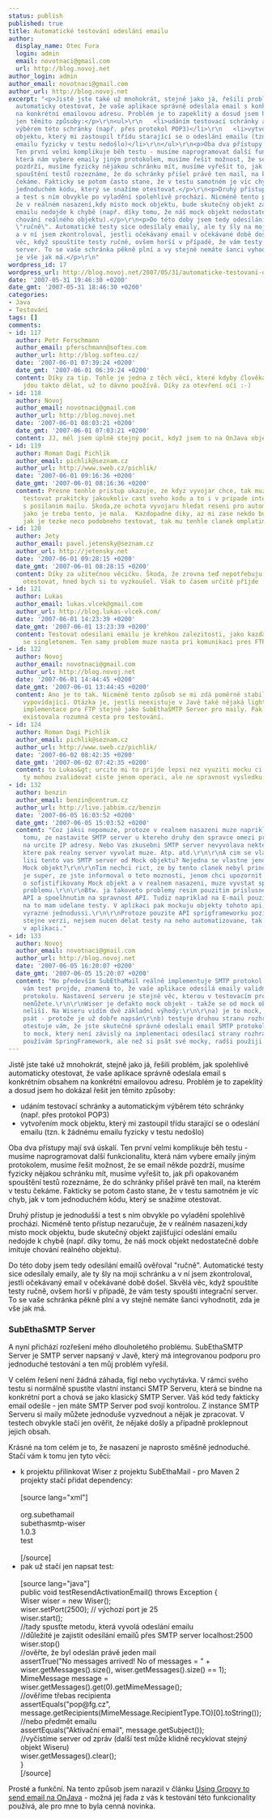 ```yaml
---
status: publish
published: true
title: Automatické testování odeslání emailu
author:
  display_name: Otec Fura
  login: admin
  email: novotnaci@gmail.com
  url: http://blog.novoj.net
author_login: admin
author_email: novotnaci@gmail.com
author_url: http://blog.novoj.net
excerpt: "<p>Jistě jste také už mnohokrát, stejně jako já, řešili problém, jak spolehlivě
  automaticky otestovat, že vaše aplikace správně odeslala email s konkrétním obsahem
  na konkrétní emailovou adresu. Problém je to zapeklitý a dosud jsem ho dokázal řešit
  jen těmito způsoby:</p>\r\n<ul>\r\n   <li>udáním testovací schránky a automatickým
  výběrem této schránky (např. přes protokol POP3)</li>\r\n   <li>vytvořením mock
  objektu, který mi zastoupil třídu starající se o odeslání emailu (tzn. k žádnému
  emailu fyzicky v testu nedošlo)</li>\r\n</ul>\r\n<p>Oba dva přístupy mají svá úskalí.
  Ten první velmi komplikuje běh testu - musíme naprogramovat další funkcionalitu,
  která nám vybere emaily jiným protokolem, musíme řešit možnost, že se email někde
  pozdrží, musíme fyzicky nějakou schránku mít, musíme vyřešit to, jak při opakovaném
  spouštění testů rozeznáme, že do schránky přišel právě ten mail, na kterém v testu
  čekáme. Fakticky se potom často stane, že v testu samotném je víc chyb, jak v tom
  jednoduchém kódu, který se snažíme otestovat.</p>\r\n<p>Druhý přístup je jednodušší
  a test s ním obvykle po vyladění spolehlivě prochází. Nicméně tento přístup nezaručuje,
  že v reálném nasazení,kdy místo mock objektu, bude skutečný objekt zajišťujicí odeslání
  emailu nedojde k chybě (např. díky tomu, že náš mock objekt nedostatečně dobře imituje
  chování reálného objektu).</p>\r\n<p>Do této doby jsem tedy odesílání emailů ověřoval
  \"ručně\". Automatické testy sice odesílaly emaily, ale ty šly na moji schránku
  a v ní jsem zkontroloval, jestli očekávaný email v očekávané době došel. Skvělá
  věc, když spouštíte testy ručně, ovšem horší v případě, že vám testy spouští integrační
  server. To se vaše schránka pěkně plní a vy stejně nemáte šanci vyhodnotit, zda
  je vše jak má.</p>\r\n"
wordpress_id: 17
wordpress_url: http://blog.novoj.net/2007/05/31/automaticke-testovani-odeslani-emailu/
date: '2007-05-31 19:46:30 +0200'
date_gmt: '2007-05-31 18:46:30 +0200'
categories:
- Java
- Testování
tags: []
comments:
- id: 117
  author: Petr Ferschmann
  author_email: pferschmann@softeu.com
  author_url: http://blog.softeu.cz/
  date: '2007-06-01 07:39:24 +0200'
  date_gmt: '2007-06-01 06:39:24 +0200'
  content: Díky za tip. Tohle je jedna z těch věcí, které kdyby člověka napadly, že
    jdou takto dělat, už to dávno používá. Díky za otevření očí :-)
- id: 118
  author: Novoj
  author_email: novotnaci@gmail.com
  author_url: http://blog.novoj.net
  date: '2007-06-01 08:03:21 +0200'
  date_gmt: '2007-06-01 07:03:21 +0200'
  content: JJ, měl jsem úplně stejný pocit, když jsem to na OnJava objevil ;).
- id: 119
  author: Roman Dagi Pichlik
  author_email: pichlik@seznam.cz
  author_url: http://www.sweb.cz/pichlik/
  date: '2007-06-01 09:16:36 +0200'
  date_gmt: '2007-06-01 08:16:36 +0200'
  content: Presne tenhle pristup ukazuje, ze kdyz vyvojar chce, tak muze automaticky
    testovat prakitcky jakoukoliv cast sveho kodu a to i v pripade integracniho scenare
    s posilanim mailu. Skoda,ze ochota vyvojaru hledat reseni pro automatcike testy,
    jako je treba tento, je mala.  Kazdopadne diky, az mi zase nekdo bude tvrdit,
    jak je tezke neco podobneho testovat, tak mu tenhle clanek omplatim o hlavu ;-).
- id: 120
  author: Jety
  author_email: pavel.jetensky@seznam.cz
  author_url: http://jetensky.net
  date: '2007-06-01 09:28:15 +0200'
  date_gmt: '2007-06-01 08:28:15 +0200'
  content: Díky za užitečnou věcičku. Škoda, že zrovna teď nepotřebuju žádné odesílání
    otestovat, hned bych si to vyzkoušel. Však to časem určitě příjde :).
- id: 121
  author: Lukas
  author_email: lukas.vlcek@gmail.com
  author_url: http://blog.lukas-vlcek.com/
  date: '2007-06-01 14:23:39 +0200'
  date_gmt: '2007-06-01 13:23:39 +0200'
  content: Testovat odesilani emailu je krehkou zalezitosti, jako kazda jina komunikace
    se singletonem. Ten samy problem muze nasta pri komunikaci pres FTP napr.
- id: 122
  author: Novoj
  author_email: novotnaci@gmail.com
  author_url: http://blog.novoj.net
  date: '2007-06-01 14:44:45 +0200'
  date_gmt: '2007-06-01 13:44:45 +0200'
  content: Ano je to tak. Nicméně tento způsob se mi zdá poměrně stabilní a přesto
    vypovídající. Otázka je, jestli neexistuje v Javě také nějaká lightweight in memory
    implementace pro FTP stejně jako SubEthaSMTP Server pro maily. Pak by i pro FTP
    existovala rozumná cesta pro testování.
- id: 124
  author: Roman Dagi Pichlik
  author_email: pichlik@seznam.cz
  author_url: http://www.sweb.cz/pichlik/
  date: '2007-06-02 08:42:35 +0200'
  date_gmt: '2007-06-02 07:42:35 +0200'
  content: to Lukas&gt; urcite mi to prijde lepsi nez vyuziti mocku ci stubu, protoze
    ty mohou zvalidovat ciste jenom operaci, ale ne spravnost vysledku.
- id: 132
  author: benzin
  author_email: benzin@centrum.cz
  author_url: http://live.jabbim.cz/benzin
  date: '2007-06-05 16:03:52 +0200'
  date_gmt: '2007-06-05 15:03:52 +0200'
  content: "Coz jaksi nepomuze, protoze v realnem nasazeni muze napriklad dojit k
    tomu, ze nastavite SMTP server u ktereho druhy den spravce omezi pristum jenom
    na urcite IP adresy. Nebo Vas zkusebni SMTP server nevyvolava nektere vyjimky,
    ktere pak realny server vyvolat muze. Atp. atd.\r\n\r\nA cim se vlastne podstatne
    lisi tento vas SMTP server od Mock objektu? Nejedna se vlastne jenom o sofistifikovany
    Mock objekt?\r\n\r\nTim nechci rict, ze by tento clanek nebyl prinosny. Urcite
    je super, ze jste informoval o teto moznosti, jenom chci upozornit ze se jedna
    o sofistifikovany Mock objekt a v realnem nasazeni, muze vyvstat spousta dalsich
    problemu.\r\n\r\nBtw. ja takoveto problemy resim pouzitim prislusneho API, otestovani
    API a spoelhnutim na spravnost API. Tudiz napriklad na E-mail pouzivam springframwork,
    na to mam udelane testy. V aplikaci pak mockuju objekty tohoto api, ktere jsou
    vyrazne jednodussi.\r\n\r\nProtoze pouzite API sprigframeworku pozivam v stale
    stejne verzi, nejsem nucen delat testy na neho automatizovane, tak jak je tomu
    v aplikaci."
- id: 133
  author: Novoj
  author_email: novotnaci@gmail.com
  author_url: http://blog.novoj.net
  date: '2007-06-05 16:20:07 +0200'
  date_gmt: '2007-06-05 15:20:07 +0200'
  content: "No především SubEthaMail reálně implementuje SMTP protokol - tudíž pokud
    vám test projde, znamená to, že vaše aplikace odesílá emaily validně podle SMTP
    protokolu. Nastavení serveru je stejně věc, kterou v testovacím provozu odchytit
    nemůžete.\r\n\r\nWiser je defakto mock objekt - takže se od mock objektu nijak
    neliší. Na Wiseru vidím dvě základní výhody:\r\n\r\na) je to mock, který nemusíte
    psát - protože je už dobře napsán\r\nb) testuje druhou stranu rozhraní - tzn.
    otestuje vám, že jste skutečně správně odeslali email SMTP protokolem\r\nc) je
    to mock, který není závislý na implementaci odesílací strany rozhraní\r\n\r\nTaky
    používám SpringFramework, ale než si psát své mocky, radši použiji tenhle."
---
```

<p>Jistě jste také už mnohokrát, stejně jako já, řešili problém, jak spolehlivě automaticky otestovat, že vaše aplikace správně odeslala email s konkrétním obsahem na konkrétní emailovou adresu. Problém je to zapeklitý a dosud jsem ho dokázal řešit jen těmito způsoby:</p>
<ul>
<li>udáním testovací schránky a automatickým výběrem této schránky (např. přes protokol POP3)</li>
<li>vytvořením mock objektu, který mi zastoupil třídu starající se o odeslání emailu (tzn. k žádnému emailu fyzicky v testu nedošlo)</li>
</ul>
<p>Oba dva přístupy mají svá úskalí. Ten první velmi komplikuje běh testu - musíme naprogramovat další funkcionalitu, která nám vybere emaily jiným protokolem, musíme řešit možnost, že se email někde pozdrží, musíme fyzicky nějakou schránku mít, musíme vyřešit to, jak při opakovaném spouštění testů rozeznáme, že do schránky přišel právě ten mail, na kterém v testu čekáme. Fakticky se potom často stane, že v testu samotném je víc chyb, jak v tom jednoduchém kódu, který se snažíme otestovat.</p>
<p>Druhý přístup je jednodušší a test s ním obvykle po vyladění spolehlivě prochází. Nicméně tento přístup nezaručuje, že v reálném nasazení,kdy místo mock objektu, bude skutečný objekt zajišťujicí odeslání emailu nedojde k chybě (např. díky tomu, že náš mock objekt nedostatečně dobře imituje chování reálného objektu).</p>
<p>Do této doby jsem tedy odesílání emailů ověřoval "ručně". Automatické testy sice odesílaly emaily, ale ty šly na moji schránku a v ní jsem zkontroloval, jestli očekávaný email v očekávané době došel. Skvělá věc, když spouštíte testy ručně, ovšem horší v případě, že vám testy spouští integrační server. To se vaše schránka pěkně plní a vy stejně nemáte šanci vyhodnotit, zda je vše jak má.</p>
<p><a id="more"></a><a id="more-17"></a></p>
<h3>SubEthaSMTP Server</h3>
<p>A nyní přichází rozřešení mého dlouholetého problému. SubEthaSMTP Server je SMTP server napsaný v Javě, který má integrovanou podporu pro jednoduché testování a ten můj problém vyřešil.</p>
<p>V celém řešení není žádná záhada, fígl nebo vychytávka. V rámci svého testu si normálně spustíte vlastní instanci SMTP Serveru, která se bindne na konkrétní port a chová se jako klasický SMTP Server. Váš kód tedy fakticky email odešle - jen máte SMTP Server pod svojí kontrolou. Z instance SMTP Serveru si maily můžete jednoduše vyzvednout a nějak je zpracovat. V testech obvykle stačí jen ověřit, že nějaké došly a případně proklepnout jejich obsah.</p>
<p>Krásné na tom celém je to, že nasazení je naprosto směšně jednoduché. Stačí vám k tomu jen tyto věci:</p>
<ul>
<li>k projektu přilinkovat Wiser z projektu SubEthaMail - pro Maven 2 projekty stačí přidat dependency:<br><br />
   [source lang="xml"]<br />
   <dependency><br />
      <groupId>org.subethamail</groupId><br />
      <artifactId>subethasmtp-wiser</artifactId><br />
      <version>1.0.3</version><br />
      <scope>test</scope><br />
   </dependency><br />
   [/source]
   </li>
<li>pak už stačí jen napsat test:<br><br />
   [source lang="java"]<br />
   public void testResendActivationEmail() throws Exception {<br />
         Wiser wiser = new Wiser();<br />
         wiser.setPort(2500); // výchozí port je 25<br />
         wiser.start();<br />
         //tady spusťte metodu, která vyvolá odeslání emailu<br />
         //důležité je zajistit odesílání emailů přes SMTP server localhost:2500<br />
         wiser.stop()<br />
         //ověřte, že byl odeslán právě jeden mail<br />
         assertTrue("No messages arrived! No of messages = " + wiser.getMessages().size(), wiser.getMessages().size() == 1);<br />
         MimeMessage message = wiser.getMessages().get(0).getMimeMessage();<br />
         //ověříme třebas recipienta<br />
         assertEquals("pop@fg.cz", message.getRecipients(MimeMessage.RecipientType.TO)[0].toString());<br />
         //nebo předmět emailu<br />
         assertEquals("Aktivační email", message.getSubject());<br />
         //vyčístíme server od zpráv (další test může klidně recyklovat stejný objekt Wiseru)<br />
         wiser.getMessages().clear();<br />
   }<br />
   [/source]
   </li>
</ul>
<p>Prosté a funkční. Na tento způsob jsem narazil v článku <a href="http://www.onjava.com/pub/a/onjava/2007/03/23/using-groovy-to-send-emails.html" target="_new">Using Groovy to send email na OnJava</a> - možná jej řada z vás k testování této funkcionality používá, ale pro mne to byla cenná novinka.</p>
